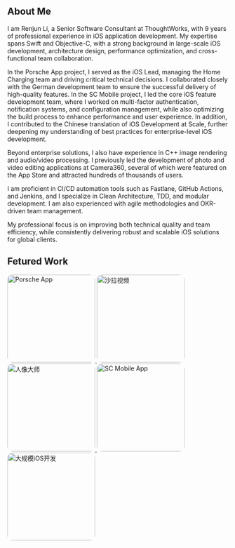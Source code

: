## About Me

I am Renjun Li, a Senior Software Consultant at ThoughtWorks, with 9 years of professional experience in iOS application development. My expertise spans Swift and Objective-C, with a strong background in large-scale iOS development, architecture design, performance optimization, and cross-functional team collaboration.

In the Porsche App project, I served as the iOS Lead, managing the Home Charging team and driving critical technical decisions. I collaborated closely with the German development team to ensure the successful delivery of high-quality features. In the SC Mobile project, I led the core iOS feature development team, where I worked on multi-factor authentication, notification systems, and configuration management, while also optimizing the build process to enhance performance and user experience. In addition, I contributed to the Chinese translation of iOS Development at Scale, further deepening my understanding of best practices for enterprise-level iOS development.

Beyond enterprise solutions, I also have experience in C++ image rendering and audio/video processing. I previously led the development of photo and video editing applications at Camera360, several of which were featured on the App Store and attracted hundreds of thousands of users.

I am proficient in CI/CD automation tools such as Fastlane, GitHub Actions, and Jenkins, and I specialize in Clean Architecture, TDD, and modular development. I am also experienced with agile methodologies and OKR-driven team management.

My professional focus is on improving both technical quality and team efficiency, while consistently delivering robust and scalable iOS solutions for global clients.



## Fetured Work


<a href="https://apps.apple.com/cn/app/保时捷/id1492218590" target="_blank">
  <img src="https://is1-ssl.mzstatic.com/image/thumb/Purple211/v4/c9/d6/89/c9d689eb-c236-bdac-2dcd-e7d2fd1c6872/default-0-0-1x_U007ephone-0-1-85-220.png/246x0w.webp" alt="Porsche App" style="border-radius: 12px; width:200px;"/>
</a>

<a href="https://apps.apple.com/cn/app/%E6%B2%99%E6%8B%89%E8%A7%86%E9%A2%91-%E5%8F%AA%E7%94%A8%E7%85%A7%E7%89%87%E5%B0%B1%E8%83%BD%E5%81%9A%E8%A7%86%E9%A2%91/id1471276682" target="_blank">
  <img src="https://is1-ssl.mzstatic.com/image/thumb/Purple115/v4/f0/36/d4/f036d482-a0c7-666e-5c60-43e012ad9af0/AppIcon-0-0-1x_U007emarketing-0-0-0-5-0-0-sRGB-0-0-0-GLES2_U002c0-512MB-85-220-0-0.png/246x0w.webp" alt="沙拉视频" style="border-radius: 12px; width:200px;"/>
</a>

<a href="https://apps.apple.com/cn/app/mix2%E4%BA%BA%E5%83%8F%E5%A4%A7%E5%B8%88-ai%E7%BE%8E%E9%A2%9C%E4%BF%AE%E5%9B%BE%E7%A5%9E%E5%99%A8-%E7%BE%8E%E5%9B%BE%E5%86%99%E7%9C%9Fp%E5%9B%BE%E8%BD%AF%E4%BB%B6/id1465889853" target="_blank">
  <img src="https://is1-ssl.mzstatic.com/image/thumb/Purple211/v4/e0/d5/42/e0d54213-e98a-4c5c-47d4-41bc16597997/AppIcon-0-0-1x_U007emarketing-0-6-0-0-85-220.png/246x0w.webp" alt="人像大师" style="border-radius: 12px; width:200px;"/>
</a>

<a href="https://apps.apple.com/sg/app/sc-mobile-hong-kong/id445795688" target="_blank">
  <img src="https://is1-ssl.mzstatic.com/image/thumb/Purple221/v4/cc/ff/69/ccff69d4-0b68-1ced-f78c-0b54e15d9bf1/AppIcon-1x_U007epad-0-11-0-85-220-0.png/246x0w.webp" alt="SC Mobile App" style="border-radius: 12px; width:200px;"/>
</a>



<a href="https://item.jd.com/10137611955092.html" target="_blank">
  <img src="https://img12.360buyimg.com/n1/s720x720_jfs/t1/268175/25/19930/81197/67af1c55F8586e6df/a76506ecb47b4701.jpg" alt="大规模iOS开发" style="border-radius: 12px; width:200px;"/>
</a>



